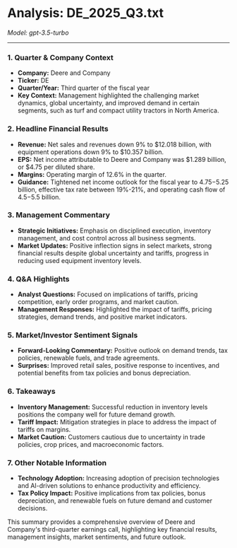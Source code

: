 # Analysis: DE_2025_Q3.txt

*Model: gpt-3.5-turbo*

---

### 1. Quarter & Company Context
- **Company:** Deere and Company
- **Ticker:** DE
- **Quarter/Year:** Third quarter of the fiscal year
- **Key Context:** Management highlighted the challenging market dynamics, global uncertainty, and improved demand in certain segments, such as turf and compact utility tractors in North America.

### 2. Headline Financial Results
- **Revenue:** Net sales and revenues down 9% to $12.018 billion, with equipment operations down 9% to $10.357 billion.
- **EPS:** Net income attributable to Deere and Company was $1.289 billion, or $4.75 per diluted share.
- **Margins:** Operating margin of 12.6% in the quarter.
- **Guidance:** Tightened net income outlook for the fiscal year to $4.75-$5.25 billion, effective tax rate between 19%-21%, and operating cash flow of $4.5-$5.5 billion.

### 3. Management Commentary
- **Strategic Initiatives:** Emphasis on disciplined execution, inventory management, and cost control across all business segments.
- **Market Updates:** Positive inflection signs in select markets, strong financial results despite global uncertainty and tariffs, progress in reducing used equipment inventory levels.

### 4. Q&A Highlights
- **Analyst Questions:** Focused on implications of tariffs, pricing competition, early order programs, and market caution.
- **Management Responses:** Highlighted the impact of tariffs, pricing strategies, demand trends, and positive market indicators.

### 5. Market/Investor Sentiment Signals
- **Forward-Looking Commentary:** Positive outlook on demand trends, tax policies, renewable fuels, and trade agreements.
- **Surprises:** Improved retail sales, positive response to incentives, and potential benefits from tax policies and bonus depreciation.

### 6. Takeaways
- **Inventory Management:** Successful reduction in inventory levels positions the company well for future demand growth.
- **Tariff Impact:** Mitigation strategies in place to address the impact of tariffs on margins.
- **Market Caution:** Customers cautious due to uncertainty in trade policies, crop prices, and macroeconomic factors.

### 7. Other Notable Information
- **Technology Adoption:** Increasing adoption of precision technologies and AI-driven solutions to enhance productivity and efficiency.
- **Tax Policy Impact:** Positive implications from tax policies, bonus depreciation, and renewable fuels on future demand and customer decisions.

This summary provides a comprehensive overview of Deere and Company's third-quarter earnings call, highlighting key financial results, management insights, market sentiments, and future outlook.